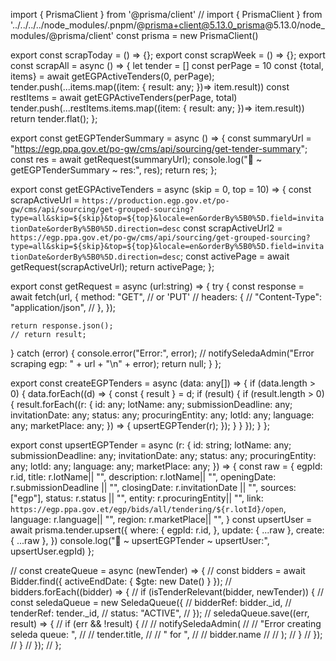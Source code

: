 import { PrismaClient } from '@prisma/client'
// import { PrismaClient } from '../../../../node_modules/.pnpm/@prisma+client@5.13.0_prisma@5.13.0/node_modules/@prisma/client'
const prisma = new PrismaClient()

export const scrapToday = () => {};
export const scrapWeek = () => {};
export const scrapAll = async () => {
  let tender = []
  const perPage = 10
  const {total, items} = await getEGPActiveTenders(0, perPage);
  tender.push(...items.map((item: { result: any; })=> item.result))
  const restItems = await getEGPActiveTenders(perPage, total)
  tender.push(...restItems.items.map((item: { result: any; })=> item.result))
  return tender.flat();
};

export const getEGPTenderSummary = async () => {
  const summaryUrl =
    "https://egp.ppa.gov.et/po-gw/cms/api/sourcing/get-tender-summary";
  const res = await getRequest(summaryUrl);
  console.log("🚀 ~ getEGPTenderSummary ~ res:", res);
  return res;
};

export const getEGPActiveTenders = async (skip = 0, top = 10) => {
  const scrapActiveUrl = `https://production.egp.gov.et/po-gw/cms/api/sourcing/get-grouped-sourcing?type=all&skip=${skip}&top=${top}&locale=en&orderBy%5B0%5D.field=invitationDate&orderBy%5B0%5D.direction=desc`
  const scrapActiveUrl2 = `https://egp.ppa.gov.et/po-gw/cms/api/sourcing/get-grouped-sourcing?type=all&skip=${skip}&top=${top}&locale=en&orderBy%5B0%5D.field=invitationDate&orderBy%5B0%5D.direction=desc`;
  const activePage = await getRequest(scrapActiveUrl);
  return activePage;
};

export const getRequest = async (url:string) => {
  try {
    const response = await fetch(url, {
      method: "GET", // or 'PUT'
      // headers: {
      //   "Content-Type": "application/json",
      // },
    });

    return response.json();
    // return result;
  } catch (error) {
    console.error("Error:", error);
    // notifySeledaAdmin("Error scraping egp: " + url + "\n" + error);
    return null;
  }
};

export const createEGPTenders = async (data: any[]) => {
  if (data.length > 0) {
    data.forEach((d) => {
      const { result } = d;
      if (result) {
        if (result.length > 0) {
          result.forEach((r: { id: any; lotName: any; submissionDeadline: any; invitationDate: any; status: any; procuringEntity: any; lotId: any; language: any; marketPlace: any; }) => {
            upsertEGPTender(r);
          });
        } 
      }
    });
  } 
};

export const upsertEGPTender = async (r: { id: string; lotName: any; submissionDeadline: any; invitationDate: any; status: any; procuringEntity: any; lotId: any; language: any; marketPlace: any; }) => {
  const raw = {
    egpId: r.id,
      title: r.lotName|| "",
      description: r.lotName|| "",
      openingDate: r.submissionDeadline || "",
      closingDate: r.invitationDate || "",
      sources: ["egp"],
      status: r.status || "",
      entity: r.procuringEntity|| "",
      link: `https://egp.ppa.gov.et/egp/bids/all/tendering/${r.lotId}/open`,
      language: r.language|| "",
      region: r.marketPlace|| "",
  }
  const upsertUser = await prisma.tender.upsert({
    where: {
      egpId: r.id,
    },
    update: {
      ...raw
    },
    create: {
      ...raw
    },
  })
  console.log("🚀 ~ upsertEGPTender ~ upsertUser:", upsertUser.egpId)
};

// const createQueue = async (newTender) => {
//   const bidders = await Bidder.find({ activeEndDate: { $gte: new Date() } });
//   bidders.forEach((bidder) => {
//     if (isTenderRelevant(bidder, newTender)) {
//       const seledaQueue = new SeledaQueue({
//         bidderRef: bidder._id,
//         tenderRef: tender._id,
//         status: "ACTIVE",
//       });
//       seledaQueue.save((err, result) => {
//         if (err && !result) {
//           // notifySeledaAdmin(
//           //   "Error creating seleda queue: ",
//           //   tender.title,
//           //   " for ",
//           //   bidder.name
//           // );
//         }
//       });
//     }
//   });
// };

